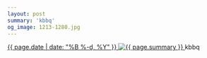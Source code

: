 ```yaml
---
layout: post
summary: 'kbbq'
og_image: 1213-1280.jpg
---
```


<p>
 <time>
  <a href="/1213">
   {{ page.date | date: "%B %-d, %Y" }}
  </a>
 </time>
 <a href="/1213">
  <img alt="{{ page.summary }}" sizes="(min-width: 700px) 50vw, calc(100vw - 2rem)" src="{{ site.assets_url }}/1213-640.jpg" srcset="{{ site.assets_url }}/1213-320.jpg 320w, {{ site.assets_url }}/1213-640.jpg 640w, {{ site.assets_url }}/1213-960.jpg 960w, {{ site.assets_url }}/1213-1280.jpg 1280w"/>
 </a>
 <span>
  kbbq
 </span>
</p>

